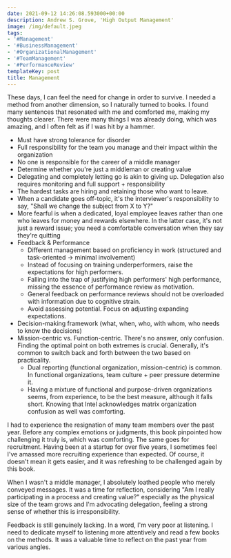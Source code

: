 ```yaml
---
date: 2021-09-12 14:26:08.593000+00:00
description: Andrew S. Grove, 'High Output Management'
image: /img/default.jpeg
tags:
- '#Management'
- '#BusinessManagement'
- '#OrganizationalManagement'
- '#TeamManagement'
- '#PerformanceReview'
templateKey: post
title: Management
---
```


These days, I can feel the need for change in order to survive. I needed a method from another dimension, so I naturally turned to books. I found many sentences that resonated with me and comforted me, making my thoughts clearer. There were many things I was already doing, which was amazing, and I often felt as if I was hit by a hammer.

* Must have strong tolerance for disorder
* Full responsibility for the team you manage and their impact within the organization
* No one is responsible for the career of a middle manager
* Determine whether you're just a middleman or creating value
* Delegating and completely letting go is akin to giving up. Delegation also requires monitoring and full support + responsibility
* The hardest tasks are hiring and retaining those who want to leave.
* When a candidate goes off-topic, it's the interviewer's responsibility to say, "Shall we change the subject from X to Y?"
* More fearful is when a dedicated, loyal employee leaves rather than one who leaves for money and rewards elsewhere. In the latter case, it's not just a reward issue; you need a comfortable conversation when they say they're quitting
* Feedback & Performance
  * Different management based on proficiency in work (structured and task-oriented → minimal involvement)
  * Instead of focusing on training underperformers, raise the expectations for high performers.
  * Falling into the trap of justifying high performers' high performance, missing the essence of performance review as motivation.
  * General feedback on performance reviews should not be overloaded with information due to cognitive strain.
  * Avoid assessing potential. Focus on adjusting expanding expectations.
* Decision-making framework (what, when, who, with whom, who needs to know the decisions)
* Mission-centric vs. Function-centric. There's no answer, only confusion. Finding the optimal point on both extremes is crucial. Generally, it's common to switch back and forth between the two based on practicality.
  * Dual reporting (functional organization, mission-centric) is common. In functional organizations, team culture + peer pressure determine it.
  * Having a mixture of functional and purpose-driven organizations seems, from experience, to be the best measure, although it falls short. Knowing that Intel acknowledges matrix organization confusion as well was comforting.

I had to experience the resignation of many team members over the past year. Before any complex emotions or judgments, this book pinpointed how challenging it truly is, which was comforting. The same goes for recruitment. Having been at a startup for over five years, I sometimes feel I've amassed more recruiting experience than expected. Of course, it doesn't mean it gets easier, and it was refreshing to be challenged again by this book.

When I wasn't a middle manager, I absolutely loathed people who merely conveyed messages. It was a time for reflection, considering "Am I really participating in a process and creating value?" especially as the physical size of the team grows and I'm advocating delegation, feeling a strong sense of whether this is irresponsibility.

Feedback is still genuinely lacking. In a word, I'm very poor at listening. I need to dedicate myself to listening more attentively and read a few books on the methods. It was a valuable time to reflect on the past year from various angles.